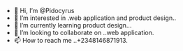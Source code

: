 - 👋 Hi, I’m @Pidocyrus
- 👀 I’m interested in .web application and product design..
- 🌱 I’m currently learning product design...
- 💞️ I’m looking to collaborate on ..web application.
- 📫 How to reach me ..+2348146871913.

<!---
Pidocyrus/Pidocyrus is a ✨ special ✨ repository because its `README.md` (this file) appears on your GitHub profile.
You can click the Preview link to take a look at your changes.
--->
